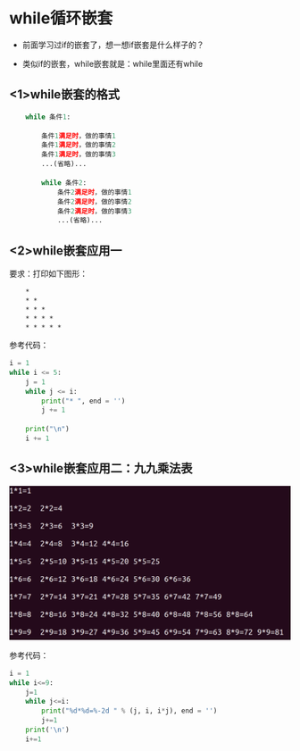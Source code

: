 # while循环嵌套

* 前面学习过if的嵌套了，想一想if嵌套是什么样子的？

* 类似if的嵌套，while嵌套就是：while里面还有while

## <1>while嵌套的格式

```python
	while 条件1:
		
		条件1满足时，做的事情1
		条件1满足时，做的事情2
		条件1满足时，做的事情3
		...(省略)...

		while 条件2:
			条件2满足时，做的事情1
			条件2满足时，做的事情2
			条件2满足时，做的事情3
			...(省略)...
```

## <2>while嵌套应用一

要求：打印如下图形：

```
	*
	* *
	* * *
	* * * *
	* * * * *
```

参考代码：

```python
i = 1
while i <= 5:
	j = 1
	while j <= i:
		print("* ", end = '')
		j += 1

	print("\n")
	i += 1
```

## <3>while嵌套应用二：九九乘法表

![](../Images/Snip20161017_87.png)


参考代码：

```python
i = 1
while i<=9:
    j=1
    while j<=i:
        print("%d*%d=%-2d " % (j, i, i*j), end = '')
        j+=1
    print('\n')
    i+=1
```
